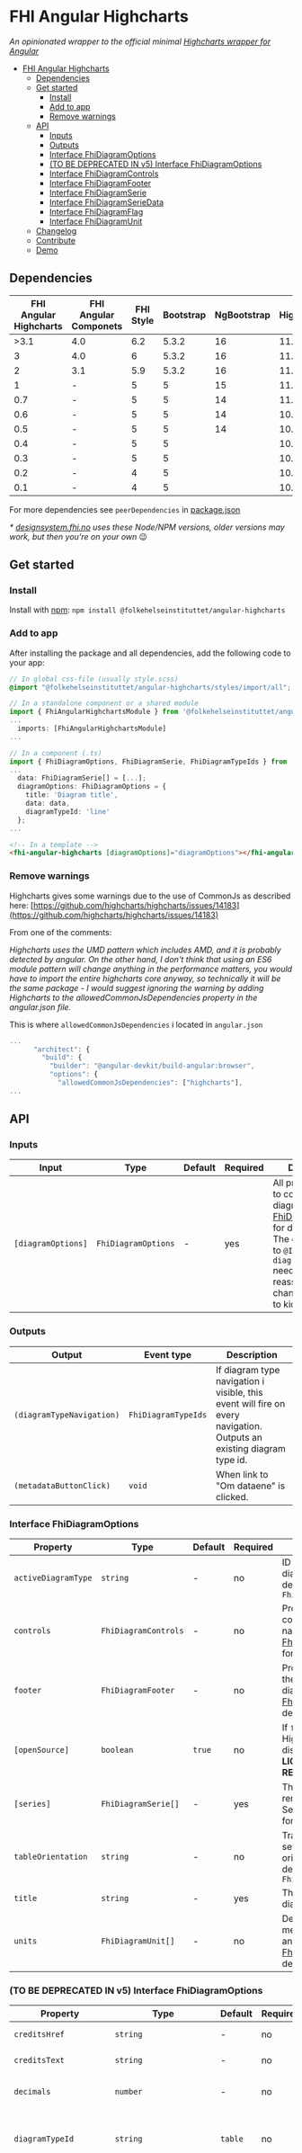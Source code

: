 # FHI Angular Highcharts

_An opinionated wrapper to the official minimal [Highcharts wrapper for Angular](https://github.com/highcharts/highcharts-angular)_

- [FHI Angular Highcharts](#fhi-angular-highcharts)
  - [Dependencies](#dependencies)
  - [Get started](#get-started)
    - [Install](#install)
    - [Add to app](#add-to-app)
    - [Remove warnings](#remove-warnings)
  - [API](#api)
    - [Inputs](#inputs)
    - [Outputs](#outputs)
    - [Interface FhiDiagramOptions](#interface-fhidiagramoptions)
    - [(TO BE DEPRECATED IN v5) Interface FhiDiagramOptions](#to-be-deprecated-in-v5-interface-fhidiagramoptions)
    - [Interface FhiDiagramControls](#interface-fhidiagramcontrols)
    - [Interface FhiDiagramFooter](#interface-fhidiagramfooter)
    - [Interface FhiDiagramSerie](#interface-fhidiagramserie)
    - [Interface FhiDiagramSerieData](#interface-fhidiagramseriedata)
    - [Interface FhiDiagramFlag](#interface-fhidiagramflag)
    - [Interface FhiDiagramUnit](#interface-fhidiagramunit)
  - [Changelog](#changelog)
  - [Contribute](#contribute)
  - [Demo](#demo)

## Dependencies

| FHI Angular Highcharts | FHI Angular Componets | FHI Style | Bootstrap | NgBootstrap | Highcharts | Highcharts Angular | Angular | Node/NPM |
| ---------------------- | --------------------- | --------- | --------- | ----------- | ---------- | ------------------ | ------- | -------- |
| >3.1                   | 4.0                   | 6.2       | 5.3.2     | 16          | 11.4       | 4.0                | 17      | 18/10 *  |
| 3                      | 4.0                   | 6         | 5.3.2     | 16          | 11.1       | 4.0                | 17      | 18/10 *  |
| 2                      | 3.1                   | 5.9       | 5.3.2     | 16          | 11.1       | 4.0                | 17      | 18/10 *  |
| 1                      | -                     | 5         | 5         | 15          | 11.1       | 4.0                | 16      | 18/9 *   |
| 0.7                    | -                     | 5         | 5         | 14          | 11.1       | 3.1.2              | 15      | 18/9 *   |
| 0.6                    | -                     | 5         | 5         | 14          | 10.3.3     | 3.1                | 15      | 18/9 *   |
| 0.5                    | -                     | 5         | 5         | 14          | 10.3.3     | 3.1                | 15      | 18/9 *   |
| 0.4                    | -                     | 5         | 5         |             | 10.3.3     | 3.1                | 15      | 18/9 *   |
| 0.3                    | -                     | 5         | 5         |             | 10.3.3     | 3.1                | 15      | 18/9 *   |
| 0.2                    | -                     | 4         | 5         |             | 10.3.3     | 3.1                | 15      | 18/9 *   |
| 0.1                    | -                     | 4         | 5         |             | 10.3       | 3                  | 14      | 16/8 *   |

For more dependencies see `peerDependencies` in [package.json](https://github.com/folkehelseinstituttet/Fhi.Frontend.Demo/blob/dev/projects/fhi-angular-highcharts/package.json)

_* [designsystem.fhi.no](https://designsystem.fhi.no) uses these Node/NPM versions, older versions may work, but then you're on your own_ :wink:

## Get started

### Install

Install with [npm](https://www.npmjs.com): `npm install @folkehelseinstituttet/angular-highcharts`

### Add to app

After installing the package and all dependencies, add the following code to your app:

```scss
// In global css-file (usually style.scss)
@import "@folkehelseinstituttet/angular-highcharts/styles/import/all";
```

```ts
// In a standalone component or a shared module
import { FhiAngularHighchartsModule } from '@folkehelseinstituttet/angular-highcharts';
...
  imports: [FhiAngularHighchartsModule]
...
```

```ts
// In a component (.ts)
import { FhiDiagramOptions, FhiDiagramSerie, FhiDiagramTypeIds } from '@folkehelseinstituttet/angular-highcharts';
...
  data: FhiDiagramSerie[] = [...];
  diagramOptions: FhiDiagramOptions = {
    title: 'Diagram title',
    data: data,
    diagramTypeId: 'line'
  };
...
```

```html
<!-- In a template -->
<fhi-angular-highcharts [diagramOptions]="diagramOptions"></fhi-angular-highcharts>
```

### Remove warnings

Highcharts gives some warnings due to the use of CommonJs as described here:
[https://github.com/highcharts/highcharts/issues/14183](https://github.com/highcharts/highcharts/issues/14183)

From one of the comments:

_Highcharts uses the UMD pattern which includes AMD, and it is probably detected by angular. On the other hand, I don't think that using an ES6 module pattern will change anything in the performance matters, you would have to import the entire highcharts core anyway, so technically it will be the same package - I would suggest ignoring the warning by adding Highcharts to the allowedCommonJsDependencies property in the angular.json file._

This is where `allowedCommonJsDependencies` i located in `angular.json`

```js
...
      "architect": {
        "build": {
          "builder": "@angular-devkit/build-angular:browser",
          "options": {
            "allowedCommonJsDependencies": ["highcharts"],
...
```

## API

### Inputs

| Input              | Type                | Default | Required | Description |
| ------------------ | ------------------- | ------- | -------- | ----------- |
| `[diagramOptions]` | `FhiDiagramOptions` | -       | yes      | All properties used to configure the diagram. See [FhiDiagramOptions](#interface-fhidiagramoptions) for details. **NB!** The object sent in to `@Input diagramOptions` needs to be reassigned for change detection to kick in. |

### Outputs

| Output                     | Event type          | Description |
| -------------------------- | ------------------- | ----------- |
| `(diagramTypeNavigation)`  | `FhiDiagramTypeIds` | If diagram type navigation i visible, this event will fire on every navigation. Outputs an existing diagram type id. |
| `(metadataButtonClick)`    | `void`              | When link to "Om dataene" is clicked. |

### Interface FhiDiagramOptions

| Property            | Type                 | Default   | Required | Description |
| ------------------- | -------------------- | --------- | -------- | ----------- |
| `activeDiagramType` | `string`             | -         | no       | ID to specify default diagram type. Values defined by enum `FhiDiagramTypeIds` |
| `controls`          | `FhiDiagramControls` | -         | no       | Properties related to controls like navigation. See [FhiDiagramControls](#interface-fhidiagramcontrols) for details. |
| `footer`            | `FhiDiagramFooter`   | -         | no       | Properties related to the footer below the diagram. See [FhiDiagramFooter](#interface-fhidiagramfooter) for details. |
| `[openSource]`      | `boolean`            | `true`    | no       | If `false`; the link to Highcharts.com disappears, **AND LICENSE IS REQUIRED!** |
| `[series]`          | `FhiDiagramSerie[]`  | -         | yes      | The data used to render a diagram. See [FhiDiagramSerie](#interface-fhidiagramserie) for details. |
| `tableOrientation`  | `string`             | -         | no       | Transpose table by setting preferd orientation. Values defined by enum `FhiTableOrientations` |
| `title`             | `string`             | -         | yes      | The title above the diagram. |
| `units`             | `FhiDiagramUnit[]`   | -         | no       | Decimal count, and metadata for y-axis and tooltip. See [FhiDiagramUnit](#interface-fhidiagramunit) for details. |

### (TO BE DEPRECATED IN v5) Interface FhiDiagramOptions

| Property               | Type                     | Default   | Required | Description |
| ---------------------- | ------------------------ | --------- | -------- | ----------- |
| `creditsHref`          | `string`                 | -         | no       | Link to source ref. in footer. |
| `creditsText`          | `string`                 | -         | no       | Text to source ref. in footer. |
| `decimals`             | `number`                 | -         | no       | How many decimals to show (max) |
| `diagramTypeId`        | `string`                 | `table`   | no       | ID to specify default diagram type. Values defined by enum `FhiDiagramTypeIds` |
| `diagramTypeNavId`     | `string`                 | -         | no       | ID to specify which type of navigation to use. If omitted, no navigation will be rendered. Values defined by enum `DiagramTypeNavIds` |
| `[diagramTypeSubset]`  | `Array<string>`          | -         | no       | ID's for diagram types available in navigation, in addition to `table`. If omitted, all diagram types that are possible for the given series will show in the navigation. Values for each array item defined by enum `FhiDiagramTypeIds` |
| `disclaimer`           | `string`                 | -         | no       | Text at the bootom of the footer used to say something about uncertainty in the data shown in a diagram. |
| `[flags]`              | `Array<FhiDiagramFlag>`  | -         | no       | List of all flags used in `FhiDiagramSerie[]`. |
| `lastUpdated`          | `string`                 | -         | no       | Text after label _Sist oppdatert_ in footer. Free format, but `dd.mm.yyyy` is the most common one. |
| `mapTypeId`            | `MapTypeIds`             | -         | no       | ID to specify map type. If omitted, map will not be available in the diagram navigation. |
| `metadataButton`       | `boolean`                | `false`   | no       | Whether to show a button with an event for custom navigation to your metadata. |
| `showFullScreenButton` | `boolean`                | `false`   | no       | Whether to show a button which opens the diagram in full screen. |

### Interface FhiDiagramControls

| Property                      | Type       | Default | Required | Description |
| ----------------------------- | ---------- | ------- | -------- | ----------- |
| `fullScreenButton`            | `object`   | -       | no       | Properties related to fullScreenButton. |
| `fullScreenButton.show`       | `boolean`  | `false` | yes      | Whether to show a button which opens the diagram in full screen. |
| `metadataButton`              | `object`   | -       | no       | Properties related to metadata button. |
| `metadataButton.show`         | `boolean`  | `false` | yes      | Whether to show a button with an event for custom navigation to your metadata. |
| `navigation`                  | `object`   | -       | no       | Properties related to diagram type navigaton. PS. `navigation.items` will always contain table, therefore no `navigation.items.table` as part of the items interface. |
| `navigation.items.chartTypes` | `string[]` | -       | no       | Chart types to show in diagram type navigaton defined by enum ChartTypeIds. |
| `navigation.items.mapTypes`   | `string[]` | -       | no       | Map types to show in diagram type navigaton defined by enum MapTypeIds. |
| `navigation.show`             | `boolean`  | `false` | yes      | Whether to show diagram type navigaton. |
| `navigation.type`             | `string`   | -       | no       | ID to specify which type of navigation to use defined by enum DiagramTypeNavIds. |
| `tableOrientationButton`      | `object`   | -       | no       | Properties related to tableOrientationButton. |
| `tableOrientationButton.show` | `boolean`  | `false` | yes      | Whether to show a button which toggles rows/columns in the diagram type table. **Not implemented yet, so has no effect atm.** |

### Interface FhiDiagramFooter

| Property       | Type               | Default | Required | Description |
| -------------- | ------------------ | ------- | -------- | ----------- |
| `credits`      | `object`           | -       | no       | Properties related to source ref. |
| `credits.href` | `string`           | -       | yes      | Link to source ref. |
| `credits.text` | `string`           | -       | yes      | Text to source ref. |
| `disclaimer`   | `string`           | -       | no       | Text at the bottom of the footer used to say something about uncertainty in the data shown in a diagram. |
| `[flags]`      | `FhiDiagramFlag[]` | -       | no       | List of all flags used in `FhiDiagramSerie[]`. See [FhiDiagramFlag](#interface-fhidiagramflag) for details. |
| `lastUpdated`  | `string`           | -       | no       | Text after label _Sist oppdatert_ in footer. Free format, but `dd.mm.yyyy` is the most common one. |

### Interface FhiDiagramSerie

| Property | Type                    | Default | Required | Description |
| -------- | ------------------------| ------- | -------- | ----------- |
| `data`   | `FhiDiagramSerieData[]` | -       | yes      | The individual data points in a serie. See [FhiDiagramSerieData](#interface-fhidiagramseriedata) for details. |
| `name`   | `string \| string[]`    | -       | yes      | The name of the serie as shown in the legend. **NB!** The type `string` is an formatted string; pipe (`\|`) is beeing used as seperator between category names if more than one category name is concatenated to one single serie name. To avoid dependency on a given separator, use an array of category names instead. NB! `series` can not contain duplicate `serie.name` |
| `stack`  | `string`                | -       | yes      | This option allows for grouping series in a stacked chart. Only applies to diagramTypeId `barStacked` and `columnStacked`. |

### Interface FhiDiagramSerieData

FhiDiagramSerieData is a custum type for FHI Angular Highcharts, but it is based on the smallest possible subset of the `chart.series.[chart type].data` object [as described under nr 3. here](https://api.highcharts.com/highcharts/series.line.data) (line chart used as example).

| Property | Type               | Default | Required | Description |
| -------- | ------------------ | ------- | -------- | ----------- |
| `name`   | `string`           | -       | yes      | The name of the data point as shown in the tooltip. |
| `y`      | `number \| string` | -       | yes      | The value of the data point. If type is `string` the data point is treated as a flagged value. |

### Interface FhiDiagramFlag

| Property | Type     | Default | Required | Description |
| -------- | -------- | ------- | -------- | ----------- |
| `label`  | `string` | -       | yes      | Description of the flag, ie. _Anonymized_ |
| `symbol` | `string` | -       | yes      | Symbol representing the flag, ie. `:`. |

### Interface FhiDiagramUnit

| Property   | Type               | Default | Required | Description |
| ---------- | ------------------ | ------- | -------- | ----------- |
| `id`       | `number \| string` | -       | no       | Unit id is used to associate the unit with a serie. This only works if `serie.unitId` is set, and value is equal to `unit.id`. |
| `decimals` | `number`           | -       | no       | The decimal count. If not set the decimal count same as in data. Count is **limited to 14** decimals due to loss of precision at runtime above 14. A warning will be given in the consol if more than 14 decimals. |
| `label`    | `string`           | -       | yes      | The vertical y-axis label, showing next to the axis line. |
| `symbol`   | `string`           | -       | no       | Symbol before or after the value in both tooltip and y-axis. |
| `position` | `string`           | -       | no       | Wether the symbol i placed before or after the numbers in the diagram. Possible values: `'start' \| 'end'` |
| `yAxis`    | `number`           | -       | no       | Which y-axis to associate the unit with. Only support for two y-axis is implemented: `0` is left hand y-axis, `1` is right hand y-axis. |

## Changelog

You find the [changelog here](https://github.com/folkehelseinstituttet/Fhi.Frontend.Demo/blob/dev/projects/fhi-angular-highcharts/CHANGELOG.md).

## Contribute

Read about how to contribute [here](https://github.com/folkehelseinstituttet/Fhi.Frontend.Demo/blob/dev/CONTRIBUTING.md)

## Demo

- Live example in our demo app: [https://designsystem.fhi.no](https://designsystem.fhi.no/developer/modules/Highcharts)
- Repo for demo app: [https://github.com/folkehelseinstituttet/Fhi.Frontend.Demo](https://github.com/folkehelseinstituttet/Fhi.Frontend.Demo)
